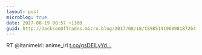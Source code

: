 ```yaml
---
layout: post
microblog: true
date: 2017-08-19 00:57 +1300
guid: http://JacksonOfTrades.micro.blog/2017/08/18/t898514196098187264.html
---
```

RT @itanimeirl: anime_irl [t.co/gsDElLyYd...](https://t.co/gsDElLyYdk)
